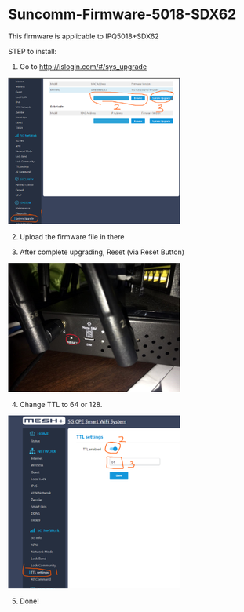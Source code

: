 # Suncomm-Firmware-5018-SDX62

This firmware is applicable to IPQ5018+SDX62

STEP to install:

1. Go to http://islogin.com/#/sys_upgrade
<p align="left">
  <img src="https://github.com/afandiazmi/Suncomm-Firmware/blob/main/img/1.png" width="350" title="1">
</p>

2. Upload the firmware file in there

3. After complete upgrading, Reset (via Reset Button)
<p align="left">
  <img src="https://github.com/afandiazmi/Suncomm-Firmware/blob/main/img/2.jpg" width="350" title="2">
</p>

4. Change TTL to 64 or 128.
<p align="left">
  <img src="https://github.com/afandiazmi/Suncomm-Firmware/blob/main/img/3.png" width="350" title="3">
</p>

5. Done!
